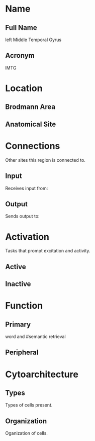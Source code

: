 # Name

## Full Name
left Middle Temporal Gyrus

## Acronym
lMTG

# Location

## Brodmann Area


## Anatomical Site


# Connections
Other sites this region is connected to.

## Input
Receives input from:

## Output
Sends output to:

# Activation
Tasks that prompt excitation and activity.

## Active

## Inactive

# Function

## Primary
word and #semantic retrieval

## Peripheral

# Cytoarchitecture

## Types
Types of cells present.

## Organization
Oganization of cells.

